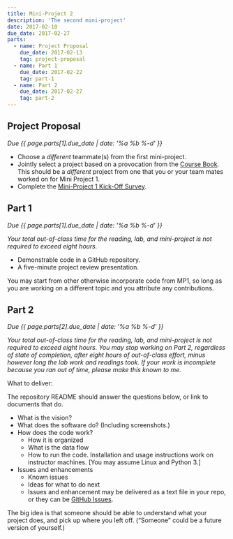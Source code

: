 ```yaml
---
title: Mini-Project 2
description: 'The second mini-project'
date: 2017-02-10
due_date: 2017-02-27
parts:
  - name: Project Proposal
    due_date: 2017-02-13
    tag: project-proposal
  - name: Part 1
    due_date: 2017-02-22
    tag: part-1
  - name: Part 2
    due_date: 2017-02-27
    tag: part-2
---
```


## Project Proposal

<i>Due {{ page.parts[1].due_date | date: '%a %b %-d' }}</i>

* Choose a *different* teammate(s) from the first mini-project.
* Jointly select a project based on a provocation from the [Course Book](/files/HtL_web-book-1.pdf). This should be a *different* project from one that you or your team mates worked on for Mini Project 1.
* Complete the [Mini-Project 1 Kick-Off Survey](https://goo.gl/forms/EmirMhWuj9UdYSTb2).


## Part 1

<i>Due {{ page.parts[1].due_date | date: '%a %b %-d' }}</i>

<i>Your total out-of-class time for the reading, lab, and mini-project is not required to exceed eight hours.</i>

* Demonstrable code in a GitHub repository.
* A five-minute project review presentation.

You may start from other otherwise incorporate code from MP1, so long as you are working on a different topic and
you attribute any contributions.


## Part 2

<i>Due {{ page.parts[2].due_date | date: '%a %b %-d' }}</i>

<i>Your total out-of-class time for the reading, lab, and mini-project is not required to exceed eight hours.
You may stop working on Part 2, regardless of state of completion, after eight hours of out-of-class effort, minus however long the lab work and readings took.
If your work is incomplete because you ran out of time, please make this known to me.</i>

What to deliver:

The repository README should answer the questions below, or link to documents that do.

* What is the vision?
* What does the software do? (Including screenshots.)
* How does the code work?
  * How it is organized
  * What is the data flow
  * How to run the code. Installation and usage instructions work on instructor machines. [You may assume Linux and Python 3.]
* Issues and enhancements
  * Known issues
  * Ideas for what to do next
  * Issues and enhancement may be delivered as a text file in your repo, or they can be [GitHub Issues](https://guides.github.com/features/issues/).

The big idea is that someone should be able to understand what your project does, and pick up where you left off. (“Someone” could be a future version of yourself.)
